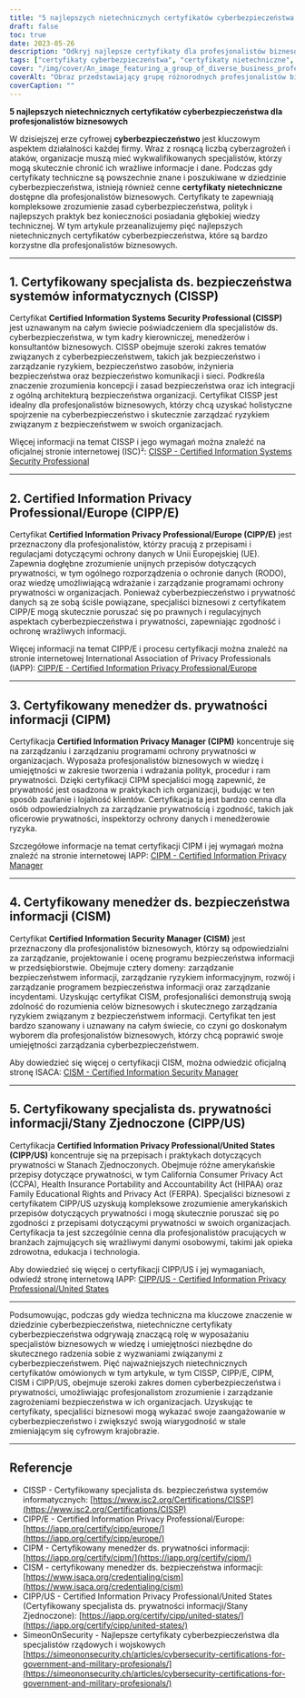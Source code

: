 ```yaml
---
title: "5 najlepszych nietechnicznych certyfikatów cyberbezpieczeństwa dla profesjonalistów biznesowych"
draft: false
toc: true
date: 2023-05-26
description: "Odkryj najlepsze certyfikaty dla profesjonalistów biznesowych, aby zwiększyć umiejętności w zakresie cyberbezpieczeństwa i chronić wrażliwe dane."
tags: ["certyfikaty cyberbezpieczeństwa", "certyfikaty nietechniczne", "profesjonaliści biznesowi", "bezpieczeństwo informacji", "zarządzanie prywatnością", "umiejętności w zakresie cyberbezpieczeństwa", "ochrona danych", "programy certyfikacji", "CISSP", "CIPP E", "CIPM", "CISM", "CIPP US", "zarządzanie bezpieczeństwem", "przepisy dotyczące prywatności", "zgodność", "zarządzanie ryzykiem", "prywatność informacji", "bezpieczeństwo biznesu", "prywatność danych"]
cover: "/img/cover/An_image_featuring_a_group_of_diverse_business_professional.png"
coverAlt: "Obraz przedstawiający grupę różnorodnych profesjonalistów biznesowych współpracujących na platformie cyfrowej z ikonami kłódek symbolizującymi cyberbezpieczeństwo."
coverCaption: ""
---
```


**5 najlepszych nietechnicznych certyfikatów cyberbezpieczeństwa dla profesjonalistów biznesowych**

W dzisiejszej erze cyfrowej **cyberbezpieczeństwo** jest kluczowym aspektem działalności każdej firmy. Wraz z rosnącą liczbą cyberzagrożeń i ataków, organizacje muszą mieć wykwalifikowanych specjalistów, którzy mogą skutecznie chronić ich wrażliwe informacje i dane. Podczas gdy certyfikaty techniczne są powszechnie znane i poszukiwane w dziedzinie cyberbezpieczeństwa, istnieją również cenne **certyfikaty nietechniczne** dostępne dla profesjonalistów biznesowych. Certyfikaty te zapewniają kompleksowe zrozumienie zasad cyberbezpieczeństwa, polityk i najlepszych praktyk bez konieczności posiadania głębokiej wiedzy technicznej. W tym artykule przeanalizujemy pięć najlepszych nietechnicznych certyfikatów cyberbezpieczeństwa, które są bardzo korzystne dla profesjonalistów biznesowych.

______

## 1. Certyfikowany specjalista ds. bezpieczeństwa systemów informatycznych (CISSP)

Certyfikat **Certified Information Systems Security Professional (CISSP)** jest uznawanym na całym świecie poświadczeniem dla specjalistów ds. cyberbezpieczeństwa, w tym kadry kierowniczej, menedżerów i konsultantów biznesowych. CISSP obejmuje szeroki zakres tematów związanych z cyberbezpieczeństwem, takich jak bezpieczeństwo i zarządzanie ryzykiem, bezpieczeństwo zasobów, inżynieria bezpieczeństwa oraz bezpieczeństwo komunikacji i sieci. Podkreśla znaczenie zrozumienia koncepcji i zasad bezpieczeństwa oraz ich integracji z ogólną architekturą bezpieczeństwa organizacji. Certyfikat CISSP jest idealny dla profesjonalistów biznesowych, którzy chcą uzyskać holistyczne spojrzenie na cyberbezpieczeństwo i skutecznie zarządzać ryzykiem związanym z bezpieczeństwem w swoich organizacjach.

Więcej informacji na temat CISSP i jego wymagań można znaleźć na oficjalnej stronie internetowej (ISC)²: [CISSP - Certified Information Systems Security Professional](https://www.isc2.org/Certifications/CISSP)

______

## 2. Certified Information Privacy Professional/Europe (CIPP/E)

Certyfikat **Certified Information Privacy Professional/Europe (CIPP/E)** jest przeznaczony dla profesjonalistów, którzy pracują z przepisami i regulacjami dotyczącymi ochrony danych w Unii Europejskiej (UE). Zapewnia dogłębne zrozumienie unijnych przepisów dotyczących prywatności, w tym ogólnego rozporządzenia o ochronie danych (RODO), oraz wiedzę umożliwiającą wdrażanie i zarządzanie programami ochrony prywatności w organizacjach. Ponieważ cyberbezpieczeństwo i prywatność danych są ze sobą ściśle powiązane, specjaliści biznesowi z certyfikatem CIPP/E mogą skutecznie poruszać się po prawnych i regulacyjnych aspektach cyberbezpieczeństwa i prywatności, zapewniając zgodność i ochronę wrażliwych informacji.

Więcej informacji na temat CIPP/E i procesu certyfikacji można znaleźć na stronie internetowej International Association of Privacy Professionals (IAPP): [CIPP/E - Certified Information Privacy Professional/Europe](https://iapp.org/certify/cipp/europe/)

______

## 3. Certyfikowany menedżer ds. prywatności informacji (CIPM)

Certyfikacja **Certified Information Privacy Manager (CIPM)** koncentruje się na zarządzaniu i zarządzaniu programami ochrony prywatności w organizacjach. Wyposaża profesjonalistów biznesowych w wiedzę i umiejętności w zakresie tworzenia i wdrażania polityk, procedur i ram prywatności. Dzięki certyfikacji CIPM specjaliści mogą zapewnić, że prywatność jest osadzona w praktykach ich organizacji, budując w ten sposób zaufanie i lojalność klientów. Certyfikacja ta jest bardzo cenna dla osób odpowiedzialnych za zarządzanie prywatnością i zgodność, takich jak oficerowie prywatności, inspektorzy ochrony danych i menedżerowie ryzyka.

Szczegółowe informacje na temat certyfikacji CIPM i jej wymagań można znaleźć na stronie internetowej IAPP: [CIPM - Certified Information Privacy Manager](https://iapp.org/certify/cipm/)

______

## 4. Certyfikowany menedżer ds. bezpieczeństwa informacji (CISM)

Certyfikat **Certified Information Security Manager (CISM)** jest przeznaczony dla profesjonalistów biznesowych, którzy są odpowiedzialni za zarządzanie, projektowanie i ocenę programu bezpieczeństwa informacji w przedsiębiorstwie. Obejmuje cztery domeny: zarządzanie bezpieczeństwem informacji, zarządzanie ryzykiem informacyjnym, rozwój i zarządzanie programem bezpieczeństwa informacji oraz zarządzanie incydentami. Uzyskując certyfikat CISM, profesjonaliści demonstrują swoją zdolność do rozumienia celów biznesowych i skutecznego zarządzania ryzykiem związanym z bezpieczeństwem informacji. Certyfikat ten jest bardzo szanowany i uznawany na całym świecie, co czyni go doskonałym wyborem dla profesjonalistów biznesowych, którzy chcą poprawić swoje umiejętności zarządzania cyberbezpieczeństwem.

Aby dowiedzieć się więcej o certyfikacji CISM, można odwiedzić oficjalną stronę ISACA: [CISM - Certified Information Security Manager](https://www.isaca.org/credentialing/cism)

______

## 5. Certyfikowany specjalista ds. prywatności informacji/Stany Zjednoczone (CIPP/US)

Certyfikacja **Certified Information Privacy Professional/United States (CIPP/US)** koncentruje się na przepisach i praktykach dotyczących prywatności w Stanach Zjednoczonych. Obejmuje różne amerykańskie przepisy dotyczące prywatności, w tym California Consumer Privacy Act (CCPA), Health Insurance Portability and Accountability Act (HIPAA) oraz Family Educational Rights and Privacy Act (FERPA). Specjaliści biznesowi z certyfikatem CIPP/US uzyskują kompleksowe zrozumienie amerykańskich przepisów dotyczących prywatności i mogą skutecznie poruszać się po zgodności z przepisami dotyczącymi prywatności w swoich organizacjach. Certyfikacja ta jest szczególnie cenna dla profesjonalistów pracujących w branżach zajmujących się wrażliwymi danymi osobowymi, takimi jak opieka zdrowotna, edukacja i technologia.

Aby dowiedzieć się więcej o certyfikacji CIPP/US i jej wymaganiach, odwiedź stronę internetową IAPP: [CIPP/US - Certified Information Privacy Professional/United States](https://iapp.org/certify/cipp/united-states/)

______

Podsumowując, podczas gdy wiedza techniczna ma kluczowe znaczenie w dziedzinie cyberbezpieczeństwa, nietechniczne certyfikaty cyberbezpieczeństwa odgrywają znaczącą rolę w wyposażaniu specjalistów biznesowych w wiedzę i umiejętności niezbędne do skutecznego radzenia sobie z wyzwaniami związanymi z cyberbezpieczeństwem. Pięć najważniejszych nietechnicznych certyfikatów omówionych w tym artykule, w tym CISSP, CIPP/E, CIPM, CISM i CIPP/US, obejmuje szeroki zakres domen cyberbezpieczeństwa i prywatności, umożliwiając profesjonalistom zrozumienie i zarządzanie zagrożeniami bezpieczeństwa w ich organizacjach. Uzyskując te certyfikaty, specjaliści biznesowi mogą wykazać swoje zaangażowanie w cyberbezpieczeństwo i zwiększyć swoją wiarygodność w stale zmieniającym się cyfrowym krajobrazie.

______

## Referencje

- CISSP - Certyfikowany specjalista ds. bezpieczeństwa systemów informatycznych: [https://www.isc2.org/Certifications/CISSP](https://www.isc2.org/Certifications/CISSP)
- CIPP/E - Certified Information Privacy Professional/Europe: [https://iapp.org/certify/cipp/europe/](https://iapp.org/certify/cipp/europe/)
- CIPM - Certyfikowany menedżer ds. prywatności informacji: [https://iapp.org/certify/cipm/](https://iapp.org/certify/cipm/)
- CISM - certyfikowany menedżer ds. bezpieczeństwa informacji: [https://www.isaca.org/credentialing/cism](https://www.isaca.org/credentialing/cism)
- CIPP/US - Certified Information Privacy Professional/United States (Certyfikowany specjalista ds. prywatności informacji/Stany Zjednoczone): [https://iapp.org/certify/cipp/united-states/](https://iapp.org/certify/cipp/united-states/)
- SimeonOnSecurity - Najlepsze certyfikaty cyberbezpieczeństwa dla specjalistów rządowych i wojskowych [https://simeononsecurity.ch/articles/cybersecurity-certifications-for-government-and-military-profesionals/](https://simeononsecurity.ch/articles/cybersecurity-certifications-for-government-and-military-profesionals/)
